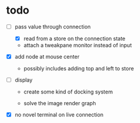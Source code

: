 # todo

- [ ] pass value through connection

  - [x] read from a store on the connection state

  - attach a tweakpane monitor instead of input

- [x] add node at mouse center

  - possibly includes adding top and left to store

- [ ] display

  - create some kind of docking system

  - solve the image render graph

- [x] no novel terminal on live connection